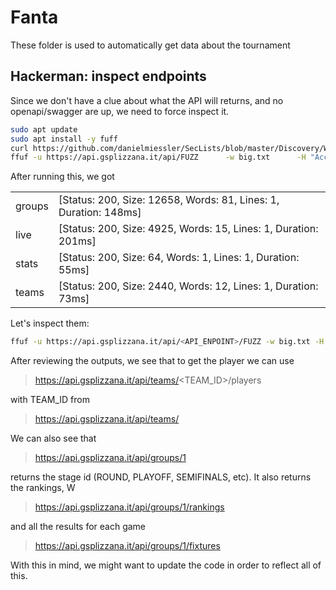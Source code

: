# Fanta

These folder is used to automatically get data about the tournament

## Hackerman: inspect endpoints

Since we don't have a clue about what the API will returns, and no openapi/swagger are up, we need to force inspect it.

```bash
sudo apt update
sudo apt install -y fuff
curl https://github.com/danielmiessler/SecLists/blob/master/Discovery/Web-Content/big.txt > big.txt
ffuf -u https://api.gsplizzana.it/api/FUZZ      -w big.txt      -H "Accept: application/json"      -fc 403,404      -fs 1069,1234,1500      -mc 200      --ac

```

After running this, we got

|||
|-|-|
|groups |   [Status: 200, Size: 12658, Words: 81, Lines: 1, Duration: 148ms]|
|live   |   [Status: 200, Size: 4925, Words: 15, Lines: 1, Duration: 201ms] |
|stats  |   [Status: 200, Size: 64, Words: 1, Lines: 1, Duration: 55ms]     |
|teams  |   [Status: 200, Size: 2440, Words: 12, Lines: 1, Duration: 73ms]  |

Let's inspect them:

```bash
ffuf -u https://api.gsplizzana.it/api/<API_ENPOINT>/FUZZ -w big.txt -H "Accept: application/json" -fc 403,404 -fs 1069,1234,1500 -mc 200 --ac
```
After reviewing the outputs, we see that to get the player we can use
> https://api.gsplizzana.it/api/teams/<TEAM_ID>/players

with TEAM_ID from

> https://api.gsplizzana.it/api/teams/

We can also see that

> https://api.gsplizzana.it/api/groups/1

returns the stage id (ROUND, PLAYOFF, SEMIFINALS, etc).
It also returns the rankings,
W
> https://api.gsplizzana.it/api/groups/1/rankings

and all the results for each game

> https://api.gsplizzana.it/api/groups/1/fixtures

With this in mind, we might want to update the code in order to reflect all of this.
